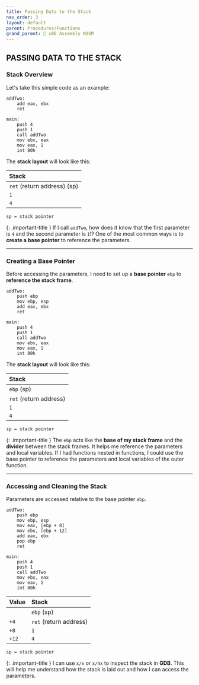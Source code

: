 ```yaml
---
title: Passing Data to the Stack
nav_order: 3
layout: default
parent: Procedures/Functions
grand_parent: 🔲 x86 Assembly NASM
---
```


## **PASSING DATA TO THE STACK**

### **Stack Overview**

Let's take this simple code as an example:

```
addTwo:
    add eax, ebx
    ret

main:
    push 4
    push 1
    call addTwo
    mov ebx, eax
    mov eax, 1
    int 80h
```

The **stack layout** will look like this:
    
| Stack |
|:------|
| `ret` (return address) (sp) |
| `1` |
| `4` |

`sp = stack pointer`

{: .important-title }
If I call `addTwo`, how does it know that the first parameter is `4` and the second parameter is `1`!? One of the most common ways is to **create a base pointer** to reference the parameters.

----

### **Creating a Base Pointer**

Before accessing the parameters, I need to set up a **base pointer** `ebp` to **reference the stack frame**.

```
addTwo:
    push ebp
    mov ebp, esp
    add eax, ebx
    ret

main:
    push 4
    push 1
    call addTwo
    mov ebx, eax
    mov eax, 1
    int 80h
```

The **stack layout** will look like this:

| Stack |
|:------|
| `ebp` (sp) |
| `ret` (return address) |
| `1` |
| `4` |

`sp = stack pointer`

{: .important-title }
The `ebp` acts like the **base of my stack frame** and the **divider** between the stack frames. It helps me reference the parameters and local variables. If I had functions nested in functions, I could use the base pointer to reference the parameters and local variables of the outer function. 

----

### **Accessing and Cleaning the Stack**

Parameters are accessed relative to the base pointer `ebp`.

```
addTwo:
    push ebp
    mov ebp, esp
    mov eax, [ebp + 8]
    mov ebx, [ebp + 12]
    add eax, ebx
    pop ebp
    ret

main:
    push 4
    push 1
    call addTwo
    mov ebx, eax
    mov eax, 1
    int 80h
```

| Value | Stack |
|:------|:------|
|       | `ebp` (sp) |
| `+4`  | `ret` (return address) |
| `+8`  | `1` |
| `+12` | `4` |

`sp = stack pointer`

{: .important-title }
I can use `x/x` or `x/4x` to inspect the stack in **GDB**. This will help me understand how the stack is laid out and how I can access the parameters.